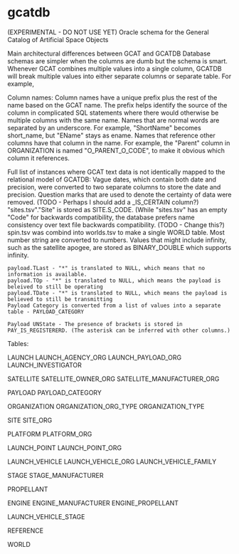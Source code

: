 # gcatdb
(EXPERIMENTAL - DO NOT USE YET) Oracle schema for the General Catalog of Artificial Space Objects


Main architectural differences between GCAT and GCATDB
	Database schemas are simpler when the columns are dumb but the schema is smart.
	Whenever GCAT combines multiple values into a single column, GCATDB will break multiple values into either separate columns or separate table.
	For example,

Column names:
	Column names have a unique prefix plus the rest of the name based on the GCAT name. The prefix helps identify the source of the column in complicated SQL statements where there would otherwise be multiple columns with the same name.
	Names that are normal words are separated by an underscore. For example, "ShortName" becomes short_name, but "EName" stays as ename.
	Names that reference other columns have that column in the name. For example, the "Parent" column in ORGANIZATION is named "O_PARENT_O_CODE", to make it obvious which column it references.

Full list of instances where GCAT text data is not identically mapped to the relational model of GCATDB:
	Vague dates, which contain both date and precision, were converted to two separate columns to store the date and precision.
	Question marks that are used to denote the certainty of data were removed. (TODO - Perhaps I should add a _IS_CERTAIN column?)
	"sites.tsv"."Site" is stored as SITE.S_CODE. (While "sites.tsv" has an empty "Code" for backwards compatibility, the database prefers name consistency over text file backwards compatibility. (TODO - Change this?)
	spin.tsv was combind into worlds.tsv to make a single WORLD table.
	Most number string are converted to numbers. Values that might include infinity, such as the satellite apogee, are stored as BINARY_DOUBLE which supports infinity.

	payload.TLast - "*" is translated to NULL, which means that no information is available.
	payload.TOp - "*" is translated to NULL, which means the payload is beleived to still be operating
	payload.TDate - "*" is translated to NULL, which means the payload is believed to still be transmitting
	Payload Category is converted from a list of values into a separate table - PAYLOAD_CATEGORY

	Payload UNState - The presence of brackets is stored in PAY_IS_REGISTERERD. (The asterisk can be inferred with other columns.)


Tables:


LAUNCH
	LAUNCH_AGENCY_ORG
	LAUNCH_PAYLOAD_ORG
	LAUNCH_INVESTIGATOR

SATELLITE
	SATELLITE_OWNER_ORG
	SATELLITE_MANUFACTURER_ORG

PAYLOAD
	PAYLOAD_CATEGORY

ORGANIZATION
	ORGANIZATION_ORG_TYPE
		ORGANIZATION_TYPE

SITE
	SITE_ORG

PLATFORM
	PLATFORM_ORG

LAUNCH_POINT
	LAUNCH_POINT_ORG

LAUNCH_VEHICLE
	LAUNCH_VEHICLE_ORG
	LAUNCH_VEHICLE_FAMILY

STAGE
	STAGE_MANUFACTURER

PROPELLANT

ENGINE
	ENGINE_MANUFACTURER
	ENGINE_PROPELLANT

LAUNCH_VEHICLE_STAGE

REFERENCE

WORLD
